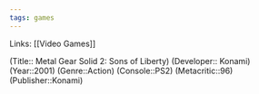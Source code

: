 ```yaml
---
tags: games
---
```

Links: [[Video Games]]

(Title:: Metal Gear Solid 2: Sons of Liberty)
(Developer:: Konami)
(Year::2001)
(Genre::Action)
(Console::PS2)
(Metacritic::96)
(Publisher::Konami)







